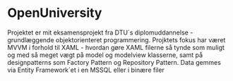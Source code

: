 # OpenUniversity
Projektet er mit eksamensprojekt fra DTU´s diplomuddannelse - grundlæggende objektorienteret programmering.
Projktets fokus har været MVVM i forhold til XAML - hvordan gøre XAML filerne så tynde som muligt og med så meget vægt på model
og modelview klasserne, samt på designpatterns som Factory Pattern og Repository Pattern. Data gemmes via Entity Framework´et i en MSSQL
eller i binære filer

